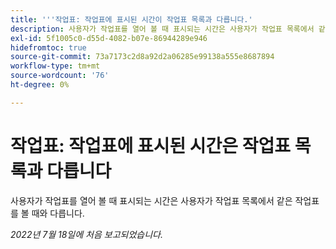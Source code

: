 ```yaml
---
title: '''작업표: 작업표에 표시된 시간이 작업표 목록과 다릅니다.'
description: 사용자가 작업표를 열어 볼 때 표시되는 시간은 사용자가 작업표 목록에서 같은 작업표를 볼 때와 다릅니다.
exl-id: 5f1005c0-d55d-4082-b07e-86944289e946
hidefromtoc: true
source-git-commit: 73a7173c2d8a92d2a06285e99138a555e8687894
workflow-type: tm+mt
source-wordcount: '76'
ht-degree: 0%

---
```


# 작업표: 작업표에 표시된 시간은 작업표 목록과 다릅니다

사용자가 작업표를 열어 볼 때 표시되는 시간은 사용자가 작업표 목록에서 같은 작업표를 볼 때와 다릅니다.

_2022년 7월 18일에 처음 보고되었습니다._
